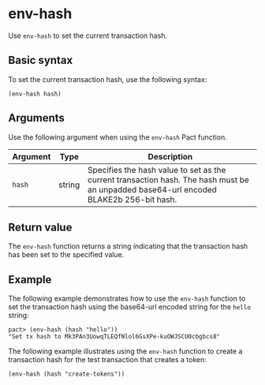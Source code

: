 # env-hash

Use `env-hash` to set the current transaction hash.

## Basic syntax

To set the current transaction hash, use the following syntax:

```pact
(env-hash hash)
```

## Arguments

Use the following argument when using the `env-hash` Pact function.

| Argument | Type   | Description   |
|----------|--------|---------------|
| `hash` | string | Specifies the hash value to set as the current transaction hash. The hash must be an unpadded base64-url encoded BLAKE2b 256-bit hash. |

## Return value

The `env-hash` function returns a string indicating that the transaction hash has been set to the specified value.

## Example

The following example demonstrates how to use the `env-hash` function to set the transaction hash using the base64-url encoded string for the `hello` string:

```pact
pact> (env-hash (hash "hello"))
"Set tx hash to Mk3PAn3UowqTLEQfNlol6GsXPe-kuOWJSCU0cbgbcs8"
```

The following example illustrates using the `env-hash` function to create a transaction hash for the test transaction that creates a token:

```pact
(env-hash (hash "create-tokens"))
```
